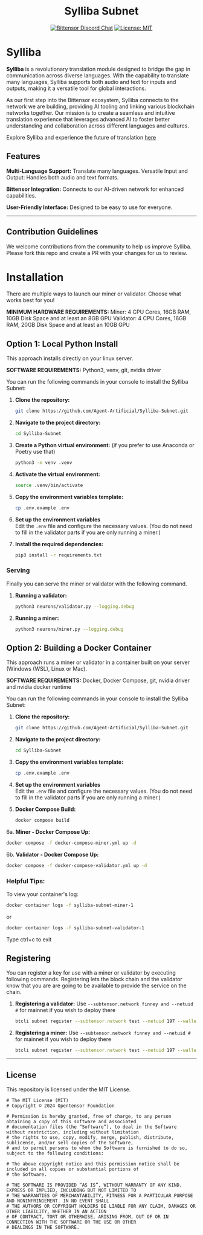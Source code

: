 <div align="center">

# **Sylliba Subnet** <!-- omit in toc -->
[![Bittensor Discord Chat](https://img.shields.io/discord/308323056592486420.svg)](https://discord.gg/bittensor)
[![License: MIT](https://img.shields.io/badge/License-MIT-yellow.svg)](https://opensource.org/licenses/MIT) 
</div>

# Sylliba
**Sylliba** is a revolutionary translation module designed to bridge the gap in communication across diverse languages. With the capability to translate many languages, Sylliba supports both audio and text for inputs and outputs, making it a versatile tool for global interactions.

As our first step into the Bittensor ecosystem, Sylliba connects to the network we are building, providing AI tooling and linking various blockchain networks together. Our mission is to create a seamless and intuitive translation experience that leverages advanced AI to foster better understanding and collaboration across different languages and cultures.

Explore Sylliba and experience the future of translation [here](https://agentartificial.com/)

## Features

**Multi-Language Support:** Translate many languages.
Versatile Input and Output: Handles both audio and text formats.

**Bittensor Integration:** Connects to our AI-driven network for enhanced capabilities.

**User-Friendly Interface:** Designed to be easy to use for everyone.

---

## Contribution Guidelines
We welcome contributions from the community to help us improve Sylliba. Please fork this repo and create a PR with your changes for us to review.

# Installation



There are multiple ways to launch our miner or validator.  Choose what works best for you!

**MINIMUM HARDWARE REQUIREMENTS:**
Miner: 4 CPU Cores, 16GB RAM, 10GB Disk Space and at least an 8GB GPU
Validator: 4 CPU Cores, 16GB RAM, 20GB Disk Space and at least an 10GB GPU 

## Option 1: Local Python Install

This approach installs directly on your linux server.

**SOFTWARE REQUIREMENTS:** Python3, venv, git, nvidia driver

You can run the following commands in your console to install the Sylliba Subnet:

1. **Clone the repository:**
   ```bash
   git clone https://github.com/Agent-Artificial/Sylliba-Subnet.git
   ```

2. **Navigate to the project directory:**
   ```bash
   cd Sylliba-Subnet
   ```

3. **Create a Python virtual environment:**
   (if you prefer to use Anaconda or Poetry use that)
   ```bash
   python3 -m venv .venv
   ```

4. **Activate the virtual environment:**
   ```bash
   source .venv/bin/activate
   ```

5. **Copy the environment variables template:**
   ```bash
   cp .env.example .env
   ```

6. **Set up the environment variables**  
   Edit the `.env` file and configure the necessary values.  (You do not need to fill in the validator parts if you are only running a miner.)

7. **Install the required dependencies:**
   ```bash
   pip3 install -r requirements.txt
   ```

### Serving
Finally you can serve the miner or validator with the following command. 

1. **Running a validator:**
   ```bash
   python3 neurons/validator.py --logging.debug
   ```

2. **Running a miner:**
   ```bash
   python3 neurons/miner.py --logging.debug
   ```

## Option 2: Building a Docker Container

This approach runs a miner or validator in a container built on your server (Windows (WSL), Linux or Mac).

**SOFTWARE REQUIREMENTS:** Docker, Docker Compose, git, nvidia driver and nvidia docker runtime

You can run the following commands in your console to install the Sylliba Subnet:

1. **Clone the repository:**
   ```bash
   git clone https://github.com/Agent-Artificial/Sylliba-Subnet.git
   ```

2. **Navigate to the project directory:**
   ```bash
   cd Sylliba-Subnet
   ```

3. **Copy the environment variables template:**
   ```bash
   cp .env.example .env
   ```

4. **Set up the environment variables**  
   Edit the `.env` file and configure the necessary values.  (You do not need to fill in the validator parts if you are only running a miner.)

5. **Docker Compose Build:**
   ```bash
   docker compose build
   ```

6a. **Miner - Docker Compose Up:**
   ```bash
   docker compose -f docker-compose-miner.yml up -d 
   ```

6b. **Validator - Docker Compose Up:**
   ```bash
   docker compose -f docker-compose-validator.yml up -d 
   ```

### Helpful Tips:

To view your container's log:
   ```bash
   docker container logs -f sylliba-subnet-miner-1
   ```
   or
   ```bash
   docker container logs -f sylliba-subnet-validator-1
   ```   
   Type ctrl+c to exit


## Registering
You can register a key for use with a miner or validator by executing following commands. Registering lets the block chain and the validator know that you are are going to be available to provide the service on the chain.

1. **Registering a validator:**
   Use ```--subtensor.network finney and --netuid #``` for mainnet if you wish to deploy there
   ```bash
   btcli subnet register --subtensor.network test --netuid 197 --wallet.name YOUR_VALIDATOR_COLDKEY --wallet.hotkey YOUR_VALIDATOR_HOTKEY
   ```

2. **Registering a miner:**
   Use ```--subtensor.network finney and --netuid #``` for mainnet if you wish to deploy there
   ```bash
   btcli subnet register --subtensor.network test --netuid 197 --wallet.name YOUR_MINER_COLDKEY --wallet.hotkey YOUR_MINER_HOTKEY
   ```

---


## License
This repository is licensed under the MIT License.
```text
# The MIT License (MIT)
# Copyright © 2024 Opentensor Foundation

# Permission is hereby granted, free of charge, to any person obtaining a copy of this software and associated
# documentation files (the “Software”), to deal in the Software without restriction, including without limitation
# the rights to use, copy, modify, merge, publish, distribute, sublicense, and/or sell copies of the Software,
# and to permit persons to whom the Software is furnished to do so, subject to the following conditions:

# The above copyright notice and this permission notice shall be included in all copies or substantial portions of
# the Software.

# THE SOFTWARE IS PROVIDED “AS IS”, WITHOUT WARRANTY OF ANY KIND, EXPRESS OR IMPLIED, INCLUDING BUT NOT LIMITED TO
# THE WARRANTIES OF MERCHANTABILITY, FITNESS FOR A PARTICULAR PURPOSE AND NONINFRINGEMENT. IN NO EVENT SHALL
# THE AUTHORS OR COPYRIGHT HOLDERS BE LIABLE FOR ANY CLAIM, DAMAGES OR OTHER LIABILITY, WHETHER IN AN ACTION
# OF CONTRACT, TORT OR OTHERWISE, ARISING FROM, OUT OF OR IN CONNECTION WITH THE SOFTWARE OR THE USE OR OTHER
# DEALINGS IN THE SOFTWARE.
```
